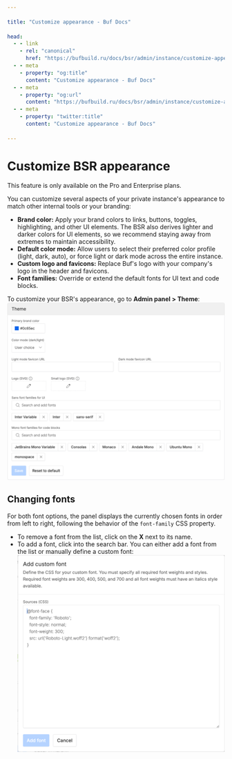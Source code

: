 ```yaml
---

title: "Customize appearance - Buf Docs"

head:
  - - link
    - rel: "canonical"
      href: "https://bufbuild.ru/docs/bsr/admin/instance/customize-appearance/"
  - - meta
    - property: "og:title"
      content: "Customize appearance - Buf Docs"
  - - meta
    - property: "og:url"
      content: "https://bufbuild.ru/docs/bsr/admin/instance/customize-appearance/"
  - - meta
    - property: "twitter:title"
      content: "Customize appearance - Buf Docs"

---
```


# Customize BSR appearance

This feature is only available on the Pro and Enterprise plans.

You can customize several aspects of your private instance's appearance to match other internal tools or your branding:

- **Brand color:** Apply your brand colors to links, buttons, toggles, highlighting, and other UI elements. The BSR also derives lighter and darker colors for UI elements, so we recommend staying away from extremes to maintain accessibility.
- **Default color mode:** Allow users to select their preferred color profile (light, dark, auto), or force light or dark mode across the entire instance.
- **Custom logo and favicons:** Replace Buf's logo with your company's logo in the header and favicons.
- **Font families:** Override or extend the default fonts for UI text and code blocks.

To customize your BSR's appearance, go to **Admin panel > Theme**:![Screenshot of theme panel](../../../../images/bsr/theming.png)

## Changing fonts

For both font options, the panel displays the currently chosen fonts in order from left to right, following the behavior of the `font-family` CSS property.

- To remove a font from the list, click on the **X** next to its name.
- To add a font, click into the search bar. You can either add a font from the list or manually define a custom font:![Screenshot of custom font panel](../../../../images/bsr/theming-add-custom-font.png)
